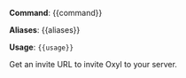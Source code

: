 **Command**: {{command}}

**Aliases**: {{aliases}}

**Usage**: `{{usage}}`


Get an invite URL to invite Oxyl to your server.
